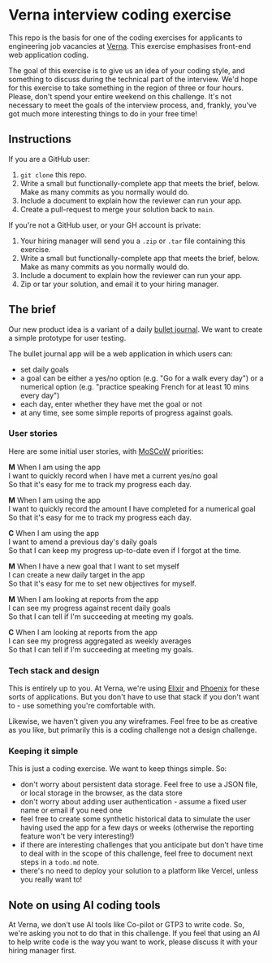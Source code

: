 # Verna interview coding exercise

This repo is the basis for one of the coding exercises for applicants to
engineering job vacancies at [Verna](https://verna.earth). This exercise
emphasises front-end web application coding.

The goal of this exercise is to give us an idea of your coding style, and
something to discuss during the technical part of the interview. We'd hope for
this exercise to take something in the region of three or four hours. Please,
don't spend your entire weekend on this challenge. It's not necessary to meet
the goals of the interview process, and, frankly, you've got much more
interesting things to do in your free time!

## Instructions

If you are a GitHub user:

1. `git clone` this repo.
2. Write a small but functionally-complete app that meets the brief, below.
   Make as many commits as you normally would do.
3. Include a document to explain how the reviewer can run your app.
4. Create a pull-request to merge your solution back to `main`.

If you're not a GitHub user, or your GH account is private:

1. Your hiring manager will send you a `.zip` or `.tar` file containing
   this exercise.
2. Write a small but functionally-complete app that meets the brief, below.
   Make as many commits as you normally would do.
3. Include a document to explain how the reviewer can run your app.
4. Zip or tar your solution, and email it to your hiring manager.

## The brief

Our new product idea is a variant of a daily
[bullet journal](https://en.wikipedia.org/wiki/Bullet_journal).
We want to create a simple prototype for user testing.

The bullet journal app will be a web application in which users can:

- set daily goals
- a goal can be either a yes/no option (e.g. "Go for a walk every day")
  or a numerical option (e.g. "practice speaking French for at least
  10 mins every day")
- each day, enter whether they have met the goal or not
- at any time, see some simple reports of progress against goals.

### User stories

Here are some initial user stories, with
[MoSCoW](https://en.wikipedia.org/wiki/MoSCoW_method) priorities:

**M** When I am using the app<br />
I want to quickly record when I have met a current yes/no goal<br />
So that it's easy for me to track my progress each day.

**M** When I am using the app<br />
I want to quickly record the amount I have completed for a numerical goal<br />
So that it's easy for me to track my progress each day.

**C** When I am using the app<br />
I want to amend a previous day's daily goals<br />
So that I can keep my progress up-to-date even if I forgot at the time.

**M** When I have a new goal that I want to set myself<br />
I can create a new daily target in the app<br />
So that it's easy for me to set new objectives for myself.

**M** When I am looking at reports from the app<br />
I can see my progress against recent daily goals<br />
So that I can tell if I'm succeeding at meeting my goals.

**C** When I am looking at reports from the app<br />
I can see my progress aggregated as weekly averages<br />
So that I can tell if I'm succeeding at meeting my goals.

### Tech stack and design

This is entirely up to you. At Verna, we're using
[Elixir](https://elixir-lang.org/) and
[Phoenix](https://hexdocs.pm/phoenix/overview.html) for these sorts of
applications. But you don't have to use that stack if you don't want to - use
something you're comfortable with.

Likewise, we haven't given you any wireframes. Feel free to be as
creative as you like, but primarily this is a coding challenge not a
design challenge.

### Keeping it simple

This is just a coding exercise. We want to keep things simple. So:

- don't worry about persistent data storage. Feel free to use a JSON file, or
  local storage in the browser, as the data store
- don't worry about adding user authentication - assume a fixed user name or
  email if you need one
- feel free to create some synthetic historical data to simulate the user having
  used the app for a few days or weeks (otherwise the reporting feature won't be
  very interesting!)
- if there are interesting challenges that you anticipate but don't have time to
  deal with in the scope of this challenge, feel free to document next steps in
  a `todo.md` note.
- there's no need to deploy your solution to a platform like Vercel, unless you
  really want to!

## Note on using AI coding tools

At Verna, we don't use AI tools like Co-pilot or GTP3 to write code. So, we're
asking you not to do that in this challenge. If you feel that using an AI to
help write code is the way you want to work, please discuss it with your hiring
manager first.
